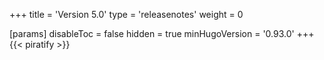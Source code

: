 +++
title = 'Version 5.0'
type = 'releasenotes'
weight = 0

[params]
  disableToc = false
  hidden = true
  minHugoVersion = '0.93.0'
+++
{{< piratify >}}
